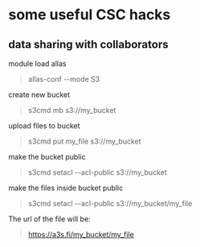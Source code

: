 # some useful CSC hacks

## data sharing with collaborators

module load allas
> allas-conf --mode S3

create new bucket
> s3cmd mb s3://my_bucket

upload files to bucket
> s3cmd put my_file s3://my_bucket

make the bucket public
> s3cmd setacl --acl-public s3://my_bucket

make the files inside bucket public
> s3cmd setacl --acl-public s3://my_bucket/my_file

The url of the file will be: 
> https://a3s.fi/my_bucket/my_file

